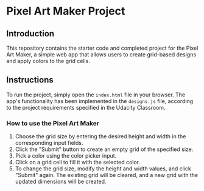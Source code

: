 # Pixel Art Maker Project


## Introduction

This repository contains the starter code and completed project for the Pixel Art Maker, a simple web app that allows users to create grid-based designs and apply colors to the grid cells.

## Instructions

To run the project, simply open the `index.html` file in your browser. The app's functionality has been implemented in the `designs.js` file, according to the project requirements specified in the Udacity Classroom.

### How to use the Pixel Art Maker

1. Choose the grid size by entering the desired height and width in the corresponding input fields.
2. Click the "Submit" button to create an empty grid of the specified size.
3. Pick a color using the color picker input.
4. Click on a grid cell to fill it with the selected color.
5. To change the grid size, modify the height and width values, and click "Submit" again. The existing grid will be cleared, and a new grid with the updated dimensions will be created.

